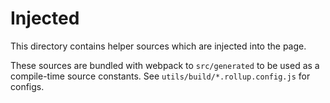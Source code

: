# Injected

This directory contains helper sources which are injected into the page.

These sources are bundled with webpack to `src/generated` to be used as a compile-time source constants. See `utils/build/*.rollup.config.js` for configs.
